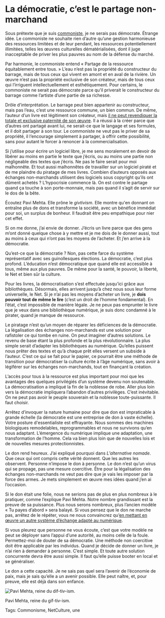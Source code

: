 # La démocratie, c’est le partage non-marchand

Sous prétexte que je suis [commoniste](/2013/11/26/amis-commonistes/), je ne serais pas démocrate. Étrange idée. Le commoniste ne souhaite rien d’autre qu’une gestion harmonieuse des ressources limitées et de leur pendant, les ressources potentiellement illimitées, telles les œuvres culturelles dématérialisées, dont il juge inacceptable de priver les plus pauvres au nom de la défense du marché.

Par harmonie, le commoniste entend « Partage de la ressource équitablement entre tous. » L’eau n’est pas la propriété du constructeur du barrage, mais de tous ceux qui vivent en amont et en aval de la rivière. Un œuvre n’est pas la propriété exclusive de son créateur, mais de tous ceux qui l’irriguent intellectuellement et esthétiquement. Pour certains, le commoniste ne serait pas démocrate parce qu’il priverait le constructeur du barrage comme l’artiste d’une partie de sa richesse.

Drôle d’interprétation. Le barrage peut bien appartenir au constructeur, mais pas l’eau, c’est une ressource commune, un bien commun. De même, l’auteur d’un livre est légitiment son créateur, mais [il ne peut revendiquer la totale et exclusive paternité de son œuvre](/2014/03/01/je-ne-suis-pas-proprietaire-de-mes-oeuvres/). Il a réussi à la créer parce que d’autres ont partagé avant lui, ne serait-ce que le langage et ses formules, et il doit partager à son tour. Le commoniste ne veut pas le priver de sa propriété, il l’encourage simplement à partager, à offrir cette possibilité, sans pour autant le forcer à renoncer à la commercialisation.

Si j’utilise pour écrire un logiciel libre, je me sens moralement en devoir de libérer au moins en partie le texte que j’écris, ou au moins une partie non négligeable des textes que j’écris. Ne pas le faire serait pour moi malhonnête. Et tout aussi malhonnêtes de travailler sur un logiciel piraté et de me plaindre du piratage de mes livres. Combien d’auteurs opposés aux échanges non-marchands utilisent des logiciels sous copyright qu’ils ont dûment achetés ? L’hypocrisie commence là. On est contre le partage quand ça touche à son porte-monnaie, mais pas quand il s’agit de servir sur le dos de la bête.

Écoutez Pavi Mehta. Elle prône le *givtivism*. Elle montre qu'en donnant on entraîne plus de dons et transforme la société, avec un bénéfice immédiat pour soi, un surplus de bonheur. Il faudrait être peu empathique pour nier cet effet.

Si on me donne, j’ai envie de donner. J’écris un livre parce que des gens m’ont donné quelque chose à y mettre et je me dois de le donner aussi, tout au moins à ceux qui n’ont pas les moyens de l’acheter. Et j’en arrive à la démocratie.

Qu’est-ce que la démocratie ? Non, pas cette farce du système représentatif avec ses guinollesques élections. La démocratie, c’est plus profond. L’éducation n’est démocratique que quand elle est accessible à tous, même aux plus pauvres. De même pour la santé, le pouvoir, la liberté, le Net et bien sûr la culture.

Pour les livres, la démocratisation s’est effectuée jusqu’ici grâce aux bibliothèques. Désormais, elles arrivent jusqu’à chez nous sous leur forme universelle, le Net. Si je n’ai pas les moyens d’acheter un livre, je **dois pouvoir tout de même le lire** (c’est un droit de l’homme fondamental). En l’état, c’est impossible de manière légale. Je ne peux pas emprunter le livre que je veux dans une bibliothèque numérique, je suis donc condamné à le pirater, quand je manque de ressource.

Le piratage n’est qu’un moyen de réparer les déficiences de la démocratie. La légalisation des échanges non-marchands est une solution pour rafistoler ce qui tombe en ruine. On peut imaginer d’autres solutions. Le revenu de base étant la plus profonde et la plus révolutionnaire. La plus simple serait d’adapter les bibliothèques au numérique. Qu’elles puissent nous prêter des textes et qu’à chaque prêt elles versent un subside à l’auteur. C’est ce qui se fait pour le papier, ce pourrait être une méthode de transition pour démocratiser la culture écrite à l’âge numérique, sans avoir à légiférer sur les échanges non-marchands, tout en finançant la création.

L’accès pour tous à la ressource est plus important pour moi que les avantages des quelques privilégiés d’un système devenu non soutenable. La démocratisation a impliqué la fin de la noblesse de robe. Aller plus loin vers la démocratie impliquera l’abandon d’autres privilèges. C’est inévitable. On ne peut pas avoir le peuple souverain et la noblesse toute-puissante. Il faut choisir.

Arrêtez d’invoquer la nature humaine pour dire que don est impraticable à grande échelle (la démocratie est une entreprise de don à vaste échelle). Votre posture d'essentialiste est effrayante. Nous sommes des machines biologiques remodelables, reprogrammables et nous ne survivons qu’en nous adaptant. L’émergence du numérique implique une adaptation, une transformation de l’homme. Cela va bien plus loin que de nouvelles lois et de nouvelles mesures protectionnistes.

Le don rend heureux. J’ai expliqué pourquoi dans *L’alternative nomade*. Que ceux qui ont compris cette vérité donnent. Que les autres les observent. Personne n’impose le don à personne. Le don n’est qu’un virus qui se propage, pas une mesure coercitive. Être pour la légalisation des échanges non-marchands ne veut pas dire que je vais les imposer par la force des armes. Je mets simplement en œuvre mes idées quand j’en ai l’occasion.

Si le don était une folie, nous ne serions pas de plus en plus nombreux à le pratiquer, comme l’explique Pavi Mehta. Notre nombre grandissant est la preuve de sa puissance. Plus nous serons nombreux, plus l’ancien modèle « Tu payes d’abord » sera balayé. Si vous pensez que le don ne marche pas, arrêtez de le répéter, vous ne nous convaincrez qu’[en mettant en œuvre un autre système d’échange adapté au numérique](/2014/04/13/partages-marchands-un-business-plan-nest-pas-une-theorie/).

Si vous pleurez que personne ne vous écoute, c’est que votre modèle ne peut se déployer sans l’appui d’une autorité, au moins celle de la foule. Permettez-moi de douter de sa démocratie. Une méthode non coercitive doit être applicable par les individus. Quand je décide de donner un livre, je n’ai rien à demander à personne. C’est simple. Et toute autre solution concurrente devra être aussi simple. Il faut qu’elle puisse booter en local et se généraliser.

Le don a cette capacité. Je ne sais pas quel sera l’avenir de l’économie de paix, mais je sais qu’elle a un avenir possible. Elle peut naître, et, pour preuve, elle est déjà dans son enfance.

![Pavi Mehta, reine du dif-tiv-ism.](https://tcrouzet.com/images_tc/2014/04/Pavi-Mehta.jpg)

Pavi Mehta, reine du gif-tiv-ism.



Tags: Commonisme, NetCulture, une